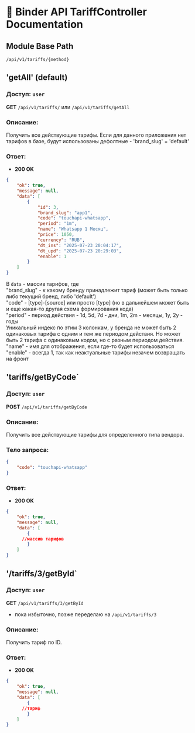 # 📘 Binder API TariffController Documentation

## Module Base Path
`/api/v1/tariffs/{method}`


## 'getAll' (default) 
### Доступ: `user`

**GET** `/api/v1/tariffs/` или `/api/v1/tariffs/getAll`

### Описание:
Получить все действующие тарифы.
Если для данного приложения нет тарифов в базе, будут использованы дефолтные - 'brand_slug' = 'default'

### Ответ:
- **200 OK**
```json
{
	"ok": true,
	"message": null,
	"data": [
		{
			"id": 3,
			"brand_slug": "app1",
			"code": "touchapi-whatsapp",
			"period": "1m",
			"name": "Whatsapp 1 Месяц",
			"price": 1050,
			"currency": "RUB",
			"dt_ins": "2025-07-23 20:04:17",
			"dt_upd": "2025-07-23 20:29:03",
			"enable": 1
		}
	]
}
```
В `data` - массив тарифов, где\
"brand_slug" - к какому бренду принадлежит тариф (может быть только либо текущий бренд, либо 'default')\
"code" - [type]-[source] или просто [type] (но в дальнейшем может быть и еще какая-то другая схема формирования кода)\
"period" - период действия - 1d, 5d, 7d - дни, 1m, 2m - месяцы, 1y, 2y - годы\
Уникальный индекс по этим 3 колонкам, у бренда не может быть 2 одинаковых тарифа с одним и тем же периодом действия. Но может быть 2 тарифа с одинаковым кодом, но с разным периодом действия.\
"name" - имя для отображения, если где-то будет использоваться\
"enable" - всегда 1, так как неактуальные тарифы незачем возвращать на фронт


## 'tariffs/getByCode`
### Доступ: `user`

**POST** `/api/v1/tariffs/getByCode`

### Описание:
Получить все действующие тарифы для определенного типа вендора.

### Тело запроса:
```json
{
	"code": "touchapi-whatsapp"
}
```

### Ответ:
- **200 OK**
```json
{
	"ok": true,
	"message": null,
	"data": [
		{
      //массив тарифов
		}
	]
}
```


## '/tariffs/3/getById`
### Доступ: `user`


**GET** `/api/v1/tariffs/3/getById`
* пока избыточно, позже переделаю на `/api/v1/tariffs/3`


### Описание:
Получить тариф по ID.


### Ответ:
- **200 OK**
```json
{
	"ok": true,
	"message": null,
	"data": [
		{
      //тариф
		}
	]
}
```

